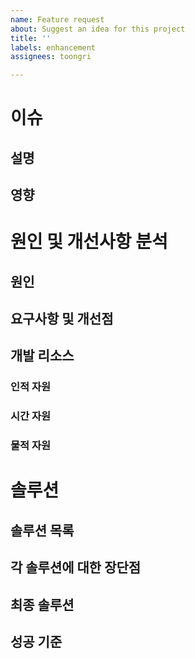 ```yaml
---
name: Feature request
about: Suggest an idea for this project
title: ''
labels: enhancement
assignees: toongri

---
```


# 이슈

## 설명

## 영향

# 원인 및 개선사항 분석

## 원인

## 요구사항 및 개선점

## 개발 리소스
### 인적 자원
### 시간 자원
### 물적 자원

# 솔루션

## 솔루션 목록

## 각 솔루션에 대한 장단점

## 최종 솔루션

## 성공 기준
